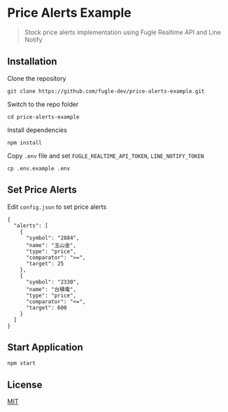 # Price Alerts Example

> Stock price alerts implementation using Fugle Realtime API and Line Notify

## Installation

Clone the repository

    git clone https://github.com/fugle-dev/price-alerts-example.git

Switch to the repo folder

    cd price-alerts-example
    
Install dependencies
    
    npm install

Copy `.env` file and set `FUGLE_REALTIME_API_TOKEN`, `LINE_NOTIFY_TOKEN` 

    cp .env.example .env

## Set Price Alerts

Edit `config.json` to set price alerts

    {
      "alerts": [
        {
          "symbol": "2884",
          "name": "玉山金",
          "type": "price",
          "comparator": ">=",
          "target": 25
        },
        {
          "symbol": "2330",
          "name": "台積電",
          "type": "price",
          "comparator": "<=",
          "target": 600
        }
      ]
    }



## Start Application

    npm start

## License

[MIT](LICENSE)
